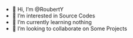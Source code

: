 - 👋 Hi, I’m @RoubertY
- 👀 I’m interested in Source Codes
- 🌱 I’m currently learning nothing
- 💞️ I’m looking to collaborate on Some Projects

<!---
RoubertY/RoubertY is a ✨ special ✨ repository because its `README.md` (this file) appears on your GitHub profile.
You can click the Preview link to take a look at your changes.
--->
